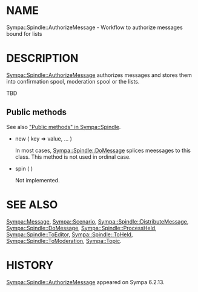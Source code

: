 # NAME

Sympa::Spindle::AuthorizeMessage -
Workflow to authorize messages bound for lists

# DESCRIPTION

[Sympa::Spindle::AuthorizeMessage](./Sympa::Spindle::AuthorizeMessage.3.md) authorizes messages and stores them
into confirmation spool, moderation spool or the lists.

TBD

## Public methods

See also ["Public methods" in Sympa::Spindle](./Sympa::Spindle.3.md#public-methods).

- new ( key => value, ... )

    In most cases, [Sympa::Spindle::DoMessage](./Sympa::Spindle::DoMessage.3.md)
    splices meessages to this class.  This method is not used in ordinal case.

- spin ( )

    Not implemented.

# SEE ALSO

[Sympa::Message](./Sympa::Message.3.md), [Sympa::Scenario](./Sympa::Scenario.3.md), [Sympa::Spindle::DistributeMessage](./Sympa::Spindle::DistributeMessage.3.md),
[Sympa::Spindle::DoMessage](./Sympa::Spindle::DoMessage.3.md), [Sympa::Spindle::ProcessHeld](./Sympa::Spindle::ProcessHeld.3.md),
[Sympa::Spindle::ToEditor](./Sympa::Spindle::ToEditor.3.md), [Sympa::Spindle::ToHeld](./Sympa::Spindle::ToHeld.3.md),
[Sympa::Spindle::ToModeration](./Sympa::Spindle::ToModeration.3.md),
[Sympa::Topic](./Sympa::Topic.3.md).

# HISTORY

[Sympa::Spindle::AuthorizeMessage](./Sympa::Spindle::AuthorizeMessage.3.md) appeared on Sympa 6.2.13.
